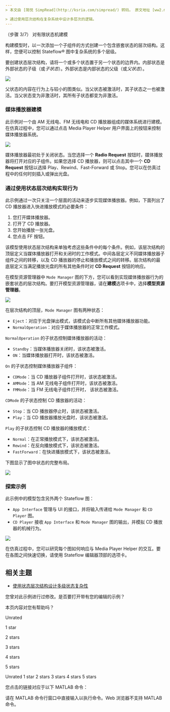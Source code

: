 ```yaml
---
> 本文由 [简悦 SimpRead](http://ksria.com/simpread/) 转码， 原文地址 [ww2.mathworks.cn](https://ww2.mathworks.cn/help/stateflow/gs/hierarchy.html)

> 通过使用层次结构在复杂系统中设计多层次的逻辑。
---
```

（步骤 3/7） 对有限状态机建模

构建模型时，以一次添加一个子组件的方式创建一个包含嵌套状态的层次结构。这样，您便可以控制 Stateflow® 图中复杂系统的多个层级。

要创建状态层次结构，请将一个或多个状态置于另一个状态的边界内。内部状态是外部状态的子级（或*子状态*）。外部状态是内部状态的父级（或*父状态*）。

![](https://ww2.mathworks.cn/help/stateflow/gs/hierarchygetstartedexample_01_zh_CN.png)

父状态的内容在行为上与较小的图类似。当父状态被激活时，其子状态之一也被激活。当父状态变为非激活时，其所有子状态都变为非激活。

### 媒体播放器建模

此示例对一个由 AM 无线电、FM 无线电和 CD 播放器组成的媒体系统进行建模。在仿真过程中，您可以通过点击 Media Player Helper 用户界面上的按钮来控制媒体播放器系统。

![](https://ww2.mathworks.cn/help/stateflow/gs/xxsfmediaplayer_ui_zh_CN.png)

媒体播放器最初处于关闭状态。当您选择一个 **Radio Request** 按钮时，媒体播放器将打开对应的子组件。如果您选择 CD 播放器，则可以点击其中一个 **CD Request** 按钮以选择 Play、Rewind、Fast-Forward 或 Stop。您可以在仿真过程中的任何时刻插入或弹出光盘。

### 通过使用状态层次结构实现行为

此示例通过一次只关注一个层面的活动来逐步实现媒体播放器。例如，下面列出了 CD 播放器进入快进播放模式的必要条件：

1. 您打开媒体播放器。
2. 打开了 CD 播放器。
3. 您开始播放一张光盘。
4. 您点击 FF 按钮。

该模型使用状态层次结构来单独考虑这些条件中的每个条件。例如，该层次结构的顶层定义当媒体播放器打开和关闭时的工作模式。中间各层定义不同媒体播放器子组件之间的转移，以及 CD 播放器的停止和播放模式之间的转移。层次结构的最底层定义当满足播放光盘的所有其他条件时对 **CD Request** 按钮的响应。

在模型资源管理器中 `Mode Manager` 图的下方，您可以看到实现媒体播放器行为的嵌套状态的层次结构。要打开模型资源管理器，请在**建模**选项卡中，选择**模型资源管理器**。

![](https://ww2.mathworks.cn/help/stateflow/gs/xxsf_mediaplayer-model-explorer_zh_CN.png)

在层次结构的顶层，`Mode Manager` 图有两种状态：

- `Eject`：对应于光盘弹出模式，该模式会中断所有其他媒体播放器功能。
- `NormalOperation`：对应于媒体播放器的正常工作模式。

`NormalOperation` 的子状态控制媒体播放器的活动：

- `Standby`：当媒体播放器关闭时，该状态被激活。
- `ON`：当媒体播放器打开时，该状态被激活。

`On` 的子状态控制媒体播放器子组件：

- `CDMode`：当 CD 播放器子组件打开时，该状态被激活。
- `AMMode`：当 AM 无线电子组件打开时，该状态被激活。
- `FMMode`：当 FM 无线电子组件打开时， 该状态被激活。

`CDMode` 的子状态控制 CD 播放器的活动：

- `Stop`：当 CD 播放器停止时，该状态被激活。
- `Play`：当 CD 播放器播放光盘时，该状态被激活。

`Play` 的子状态控制 CD 播放器的播放模式：

- `Normal`：在正常播放模式下，该状态被激活。
- `Rewind`：在反向播放模式下，该状态被激活。
- `FastForward`：在快进播放模式下，该状态被激活。

下图显示了图中状态的完整布局。

![](https://ww2.mathworks.cn/help/stateflow/gs/hierarchygetstartedexample_02_zh_CN.png)

### 探索示例

此示例中的模型包含另外两个 Stateflow 图：

- `App Interface` 管理与 UI 的接口，并将输入传递给 `Mode Manager` 和 `CD Player` 图。
- `CD Player` 接收 `App Interface` 和 `Mode Manager` 图的输出，并模拟 CD 播放器的机械行为。

![](https://ww2.mathworks.cn/help/stateflow/gs/hierarchygetstartedexample_03_zh_CN.png)

在仿真过程中，您可以研究每个图如何响应与 Media Player Helper 的交互。要在各图之间快速切换，请使用 Stateflow 编辑器顶部的选项卡。

## 相关主题

- [使用状态层次结构设计多级状态复杂性](https://ww2.mathworks.cn/help/stateflow/ug/state-hierarchy.html)

您曾对此示例进行过修改。是否要打开带有您的编辑的示例？

本页内容对您有帮助吗？

Unrated

1 star

2 stars

3 stars

4 stars

5 stars

Unrated 1 star 2 stars 3 stars 4 stars 5 stars

您点击的链接对应于以下 MATLAB 命令：

请在 MATLAB 命令行窗口中直接输入以执行命令。Web 浏览器不支持 MATLAB 命令。
